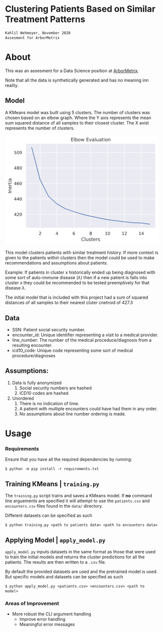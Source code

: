 # Clustering Patients Based on Similar Treatment Patterns
```
Kahlil Wehmeyer, November 2020
Assesment for ArborMetrix
```

# About
This was an assesment for a Data Science position at [ArborMetrix](https://www.arbormetrix.com/).

Note that all the data is synthetically generated and has no meaning inn reality.

## Model
A KMeans model was built using 5 clusters. 
The number of clusters was chosen based on an elbow graph.
Where the Y axis represents the mean sum squared distance of all samples
to their closest cluster. The X axist represents the number of clusters.

![](plots/elbow_plot.png)

This model clusters patients with similar treatment history. If more context
is given to the patients within clusters then the model could be used to make
recommendations and assumptions about patients. 

Example:
If patients in cluster $x$ historically ended up being diagnosed with some
sort of auto-immune disease ($\lambda$) then if a new patient is falls into
cluster $x$ they could be recommended to be tested preemptively for that disease
$\lambda$.


The initial model that is included with this project had a 
sum of squared distances of all samples to their nearest cluter cnetroid of 427.3


## Data

* SSN: Patient social security number.
* encounter_id: Unique identifier representing a visit to a medical provider.
* line_number: The number of the medical proceduce/diagnosis from a resulting encounter.
* icd10_code: Unique code representing some sort of medical procedure/diagnoses

## Assumptions:

1. Data is fully anonymized
   1. Social security numbers are hashed
   2. ICD10 codes are hashed
2. Unordered
   1. There is no indication of time.
   2. A patient with multiple encounters could have had them in any order.
   3. No assumptions about line number ordering is made.

# Usage

### Requirements

Ensure that you have all the required dependencies by running:
```
$ python -m pip install -r requirements.txt
```

## Training KMeans | `training.py`

The `training.py` script trains and saves a KMeans model. If **no** command line
arguements are specified it will attempt to use the `patients.csv` and 
`encounters.csv` files found in the  `data/` directory.

Different datasets can be specified as such

```
$ python training.py <path to patients data> <path to encounters data>
```

## Applying Model | `apply_model.py`

`apply_model.py` inputs datasets in the same format as those that were used to train
the initial models and returns the cluster predictions for all the patients.
The results are then written to a `.csv` file.

By default the provided datasets are used and the pretrained model is used.
But specific models and datasets can be specified as such

```
$ python apply_model.py <patients.csv> <encounters.csv> <path to model>
```

### Areas of Improvement

* More robust the CLI argument handling
  * Improve error handling
  * Meaningful error messages
  
